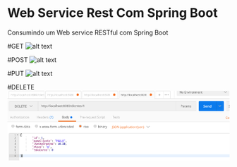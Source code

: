 # Web Service Rest Com Spring Boot

Consumindo um Web service RESTful com Spring Boot 

#GET
![alt text](/imagens/getPostaMan.png)

#POST
![alt text](/imagens/postPostaMan.png)

#PUT
![alt text](/imagens/putPostaMan.png)

#DELETE
![alt text](imagens/deletePostMan.png)
